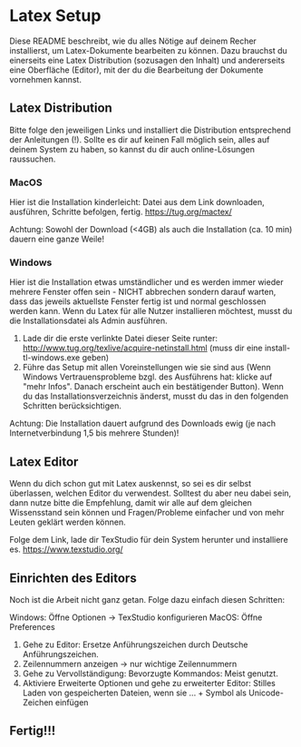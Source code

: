 # Latex Setup
Diese README beschreibt, wie du alles Nötige auf deinem Recher installierst, um Latex-Dokumente bearbeiten zu können. 
Dazu brauchst du einerseits eine Latex Distribution (sozusagen den Inhalt) und andererseits eine Oberfläche (Editor), mit der du die Bearbeitung der Dokumente vornehmen kannst. 


## Latex Distribution
Bitte folge den jeweiligen Links und installiert die Distribution entsprechend der Anleitungen (!). 
Sollte es dir auf keinen Fall möglich sein, alles auf deinem System zu haben, so kannst du dir auch online-Lösungen raussuchen.

### MacOS
Hier ist die Installation kinderleicht: Datei aus dem Link downloaden, ausführen, Schritte befolgen, fertig.
https://tug.org/mactex/

Achtung: Sowohl der Download (<4GB) als auch die Installation (ca. 10 min) dauern eine ganze Weile!


### Windows
Hier ist die Installation etwas umständlicher und es werden immer wieder mehrere Fenster offen sein - NICHT abbrechen sondern darauf warten, dass das jeweils aktuellste Fenster fertig ist und normal geschlossen werden kann. 
Wenn du Latex für alle Nutzer installieren möchtest, musst du die Installationsdatei als Admin ausführen.
1. Lade dir die erste verlinkte Datei dieser Seite runter: http://www.tug.org/texlive/acquire-netinstall.html (muss dir eine install-tl-windows.exe geben)
2. Führe das Setup mit allen Voreinstellungen wie sie sind aus (Wenn Windows Vertrauensprobleme bzgl. des Ausführens hat: klicke auf "mehr Infos". Danach erscheint auch ein bestätigender Button). Wenn du das Installationsverzeichnis änderst, musst du das in den folgenden Schritten berücksichtigen.

Achtung: Die Installation dauert aufgrund des Downloads ewig (je nach Internetverbindung 1,5 bis mehrere Stunden)!


## Latex Editor
Wenn du dich schon gut mit Latex auskennst, so sei es dir selbst überlassen, welchen Editor du verwendest. 
Solltest du aber neu dabei sein, dann nutze bitte die Empfehlung, damit wir alle auf dem gleichen Wissensstand sein können und Fragen/Probleme einfacher und von mehr Leuten geklärt werden können.

Folge dem Link, lade dir TexStudio für dein System herunter und installiere es.
https://www.texstudio.org/


## Einrichten des Editors
Noch ist die Arbeit nicht ganz getan. Folge dazu einfach diesen Schritten:

Windows: Öffne Optionen -> TexStudio konfigurieren
MacOS: Öffne Preferences

1. Gehe zu Editor: Ersetze Anführungszeichen durch Deutsche Anführungszeichen.
2. Zeilennummern anzeigen -> nur wichtige Zeilennummern
3. Gehe zu Vervollständigung: Bevorzugte Kommandos: Meist genutzt.
4. Aktiviere Erweiterte Optionen und gehe zu erweiterter Editor: Stilles Laden von gespeicherten Dateien, wenn sie ... + Symbol als Unicode-Zeichen einfügen

## Fertig!!!